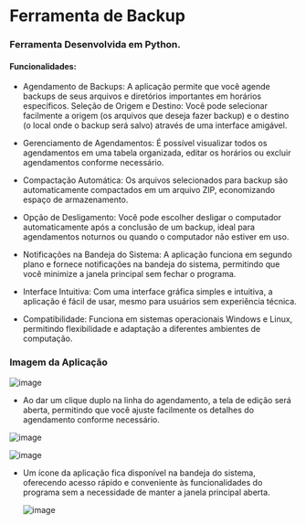 # Ferramenta de Backup

### Ferramenta Desenvolvida em Python.

#### Funcionalidades:

* Agendamento de Backups: A aplicação permite que você agende backups de seus arquivos e diretórios importantes em horários específicos.
Seleção de Origem e Destino: Você pode selecionar facilmente a origem (os arquivos que deseja fazer backup) e o destino (o local onde o backup será salvo) através de uma interface amigável.

* Gerenciamento de Agendamentos: É possível visualizar todos os agendamentos em uma tabela organizada, editar os horários ou excluir agendamentos conforme necessário.
  
* Compactação Automática: Os arquivos selecionados para backup são automaticamente compactados em um arquivo ZIP, economizando espaço de armazenamento.
  
* Opção de Desligamento: Você pode escolher desligar o computador automaticamente após a conclusão de um backup, ideal para agendamentos noturnos ou quando o computador não estiver em uso.
  
* Notificações na Bandeja do Sistema: A aplicação funciona em segundo plano e fornece notificações na bandeja do sistema, permitindo que você minimize a janela principal sem fechar o programa.
  
* Interface Intuitiva: Com uma interface gráfica simples e intuitiva, a aplicação é fácil de usar, mesmo para usuários sem experiência técnica.
  
* Compatibilidade: Funciona em sistemas operacionais Windows e Linux, permitindo flexibilidade e adaptação a diferentes ambientes de computação.

### Imagem da Aplicação

![image](https://github.com/GiulianoVianna/Ferramenta-de-Backup/assets/101942554/ccfc8419-28ff-4fee-b4be-5ec4d0f196f5)

* Ao dar um clique duplo na linha do agendamento, a tela de edição será aberta, permitindo que você ajuste facilmente os detalhes do agendamento conforme necessário.

![image](https://github.com/GiulianoVianna/Ferramenta-de-Backup/assets/101942554/89a6aa5e-f0c3-42bf-a78e-b64ca095d8ad)
  
![image](https://github.com/GiulianoVianna/Ferramenta-de-Backup/assets/101942554/4e2fc4d7-6c47-4fb6-82d0-f8690a4600c6)

* Um ícone da aplicação fica disponível na bandeja do sistema, oferecendo acesso rápido e conveniente às funcionalidades do programa sem a necessidade de manter a janela principal aberta.

    ![image](https://github.com/GiulianoVianna/Ferramenta-de-Backup/assets/101942554/83f52438-25c5-4789-b1bc-49b41a632ac0)




